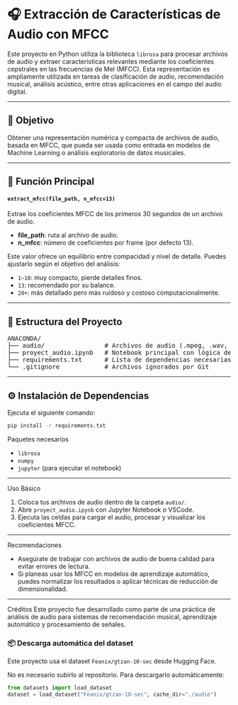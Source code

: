 # 🎧 Extracción de Características de Audio con MFCC

Este proyecto en Python utiliza la biblioteca <code>librosa</code> para procesar archivos de audio y extraer características relevantes mediante los coeficientes cepstrales en las frecuencias de Mel (MFCC). Esta representación es ampliamente utilizada en tareas de clasificación de audio, recomendación musical, análisis acústico, entre otras aplicaciones en el campo del audio digital.

<hr/>

## 🎯 Objetivo

Obtener una representación numérica y compacta de archivos de audio, basada en MFCC, que pueda ser usada como entrada en modelos de Machine Learning o análisis exploratorio de datos musicales.

<hr/>

## 🧠 Función Principal

<h4><code>extract_mfcc(file_path, n_mfcc=13)</code></h4>

Extrae los coeficientes MFCC de los primeros 30 segundos de un archivo de audio.

<ul>
  <li><strong>file_path</strong>: ruta al archivo de audio.</li>
  <li><strong>n_mfcc</strong>: número de coeficientes por frame (por defecto 13).</li>
</ul>

<p>Este valor ofrece un equilibrio entre compacidad y nivel de detalle. Puedes ajustarlo según el objetivo del análisis:</p>

<ul>
  <li><code>1–10</code>: muy compacto, pierde detalles finos.</li>
  <li><code>13</code>: recomendado por su balance.</li>
  <li><code>20+</code>: más detallado pero más ruidoso y costoso computacionalmente.</li>
</ul>

<hr/>

## 📂 Estructura del Proyecto

<pre>
ANACONDA/
├── audio/                # Archivos de audio (.mpeg, .wav, etc.)
├── proyect_audio.ipynb   # Notebook principal con lógica de extracción
├── requirements.txt      # Lista de dependencias necesarias
└── .gitignore            # Archivos ignorados por Git
</pre>

<hr/>

## ⚙️ Instalación de Dependencias

Ejecuta el siguiente comando:

```bash
pip install -r requirements.txt
```
Paquetes necesarios
<ul> <li><code>librosa</code></li> <li><code>numpy</code></li> <li><code>jupyter</code> (para ejecutar el notebook)</li> </ul> <hr/>
Uso Básico
<ol> <li>Coloca tus archivos de audio dentro de la carpeta <code>audio/</code>.</li> <li>Abre <code>proyect_audio.ipynb</code> con Jupyter Notebook o VSCode.</li> <li>Ejecuta las celdas para cargar el audio, procesar y visualizar los coeficientes MFCC.</li> </ol> <hr/>
Recomendaciones
<ul> <li>Asegúrate de trabajar con archivos de audio de buena calidad para evitar errores de lectura.</li> <li>Si planeas usar los MFCC en modelos de aprendizaje automático, puedes normalizar los resultados o aplicar técnicas de reducción de dimensionalidad.</li> </ul> <hr/>
Créditos
Este proyecto fue desarrollado como parte de una práctica de análisis de audio para sistemas de recomendación musical, aprendizaje automático y procesamiento de señales.



### 📦 Descarga automática del dataset

Este proyecto usa el dataset `Feanix/gtzan-10-sec` desde Hugging Face.

No es necesario subirlo al repositorio. Para descargarlo automáticamente:

```python
from datasets import load_dataset
dataset = load_dataset("Feanix/gtzan-10-sec", cache_dir="./audio")



